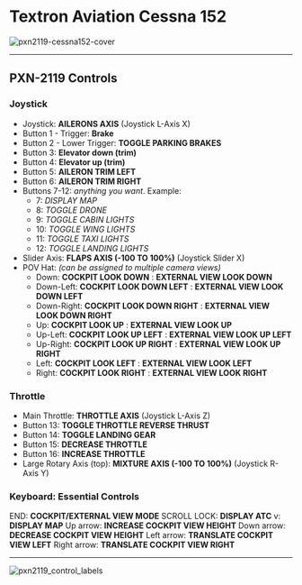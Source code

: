 # Textron Aviation Cessna 152

![pxn2119-cessna152-cover](https://user-images.githubusercontent.com/9207205/91654453-64512b80-eadb-11ea-95ed-77bf670c558c.jpg)

***

## PXN-2119 Controls

### Joystick
- Joystick: **AILERONS AXIS** (Joystick L-Axis X)
- Button 1 - Trigger: **Brake**
- Button 2 - Lower Trigger: **TOGGLE PARKING BRAKES**
- Button 3: **Elevator down (trim)**
- Button 4: **Elevator up (trim)**
- Button 5: **AILERON TRIM LEFT**
- Button 6: **AILERON TRIM RIGHT**
- Buttons 7-12: _anything you want_. Example:
    - 7:  _DISPLAY MAP_
    - 8:  _TOGGLE DRONE_
    - 9:  _TOGGLE CABIN LIGHTS_
    - 10: _TOGGLE WING LIGHTS_
    - 11: _TOGGLE TAXI LIGHTS_
    - 12: _TOGGLE LANDING LIGHTS_
- Slider Axis: **FLAPS AXIS (-100 TO 100%)** (Joystick Slider X)
- POV Hat: _(can be assigned to multiple camera views)_
    - Down: **COCKPIT LOOK DOWN**
          : **EXTERNAL VIEW LOOK DOWN**
    - Down-Left: **COCKPIT LOOK DOWN LEFT**
               : **EXTERNAL VIEW LOOK DOWN LEFT**
    - Down-Right: **COCKPIT LOOK DOWN RIGHT**
                : **EXTERNAL VIEW LOOK DOWN RIGHT**
    - Up: **COCKPIT LOOK UP**
        : **EXTERNAL VIEW LOOK UP**
    - Up-Left: **COCKPIT LOOK UP LEFT**
             : **EXTERNAL VIEW LOOK UP LEFT**
    - Up-Right: **COCKPIT LOOK UP RIGHT**
              : **EXTERNAL VIEW LOOK UP RIGHT**
    - Left: **COCKPIT LOOK LEFT**
          : **EXTERNAL VIEW LOOK LEFT**
    - Right: **COCKPIT LOOK RIGHT**
           : **EXTERNAL VIEW LOOK RIGHT**

### Throttle
- Main Throttle: **THROTTLE AXIS** (Joystick L-Axis Z)
- Button 13: **TOGGLE THROTTLE REVERSE THRUST**
- Button 14: **TOGGLE LANDING GEAR**
- Button 15: **DECREASE THROTTLE**
- Button 16: **INCREASE THROTTLE**
- Large Rotary Axis (top): **MIXTURE AXIS (-100 TO 100%)** (Joystick R-Axis Y)

### Keyboard: Essential Controls
END: **COCKPIT/EXTERNAL VIEW MODE**
SCROLL LOCK: **DISPLAY ATC**
v: **DISPLAY MAP**
Up arrow: **INCREASE COCKPIT VIEW HEIGHT**
Down arrow: **DECREASE COCKPIT VIEW HEIGHT**
Left arrow: **TRANSLATE COCKPIT VIEW LEFT**
Right arrow: **TRANSLATE COCKPIT VIEW RIGHT**

***

![pxn2119_control_labels](https://user-images.githubusercontent.com/9207205/91651736-d9643700-eac2-11ea-996f-206442c51563.jpg)